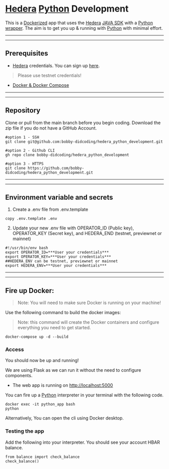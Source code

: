 # [Hedera](https://hedera.com/) [Python](https://python.org) Development

This is a [Dockerized](https://www.docker.com/) app that uses the [Hedera](https://hedera.com/) [JAVA SDK](https://docs.hedera.com/guides/docs/sdks) with a [Python wrapper](https://pypi.org/project/hedera-sdk-py/). The aim is to get you up & running with [Python](https://python.org) with minimal effort.

***
***

## Prerequisites
* [Hedera](https://hedera.com/) credentials. You can sign up [here](https://portal.hedera.com/register).
> Please use testnet credentials!
* [Docker & Docker Compose](https://docs.docker.com/desktop/)

***
***

## Repository
Clone or pull from the main branch before you begin coding. Download the zip file if you do not have a GitHub Account.
```
#option 1 - SSH
git clone git@github.com:bobby-didcoding/hedera_python_development.git

#option 2 - Github CLI
gh repo clone bobby-didcoding/hedera_python_development

#option 3 - HTTPS
git clone https://github.com/bobby-didcoding/hedera_python_development.git
```

***
***

## Environment variable and secrets
1. Create a .env file from .env.template
```
copy .env.template .env
```

2. Update your new .env file with OPERATOR_ID (Public key), OPERATOR_KEY (Secret key), and HEDERA_END (testnet, previewnet or mainnet)
```
#!/usr/bin/env bash
export OPERATOR_ID=***User your credentials***
export OPERATOR_KEY=***User your credentials***
##HEDERA_ENV can be testnet, previewnet or mainnet
export HEDERA_ENV=***User your credentials***
```

***
***

## Fire up Docker:

>Note: You will need to make sure Docker is running on your machine!

Use the following command to build the docker images:
> Note: this command will create the Docker containers and configure everything you need to get started.
```
docker-compose up -d --build
```

### Access
You should now be up and running!

We are using Flask as we can run it without the need to configure components.
* The web app is running on  [http://localhost:5000](http://localhost:5000)

You can fire up a [Python](https://python.org) interpreter in your terminal with the following code.
```
docker exec -it python_app bash
python
```
Alternatively, You can open the cli using Docker desktop.

### Testing the app
Add the following into your interpreter. You should see your account HBAR balance.

```
from balance import check_balance
check_balance()
```
